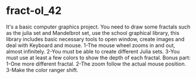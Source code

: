# fract-ol_42
It's a basic computer graphics project.
You need to draw some fractals such as the julia set and Mandelbrot set, use the school graphical library, this library includes basic necessary tools to open window, create images and deal with Keyboard and mouse.
1-The mouse wheel zooms in and out, almost infinitely.
2-You must be able to create different Julia sets.
3-You must use at least a few colors to show the depth of each fractal.
Bonus part:
1-One more different fractal.
2-The zoom follow the actual mouse position.
3-Make the color ranger shift.